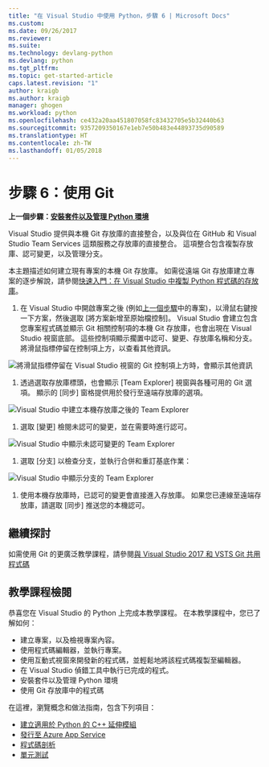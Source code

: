 ```yaml
---
title: "在 Visual Studio 中使用 Python，步驟 6 | Microsoft Docs"
ms.custom: 
ms.date: 09/26/2017
ms.reviewer: 
ms.suite: 
ms.technology: devlang-python
ms.devlang: python
ms.tgt_pltfrm: 
ms.topic: get-started-article
caps.latest.revision: "1"
author: kraigb
ms.author: kraigb
manager: ghogen
ms.workload: python
ms.openlocfilehash: ce432a20aa451807058fc83432705e5b32440b63
ms.sourcegitcommit: 9357209350167e1eb7e50b483e44893735d90589
ms.translationtype: HT
ms.contentlocale: zh-TW
ms.lasthandoff: 01/05/2018
---
```

# <a name="step-6-working-with-git"></a>步驟 6：使用 Git

**上一個步驟：[安裝套件以及管理 Python 環境](vs-tutorial-01-05.md)**

Visual Studio 提供與本機 Git 存放庫的直接整合，以及與位在 GitHub 和 Visual Studio Team Services 這類服務之存放庫的直接整合。 這項整合包含複製存放庫、認可變更，以及管理分支。

本主題描述如何建立現有專案的本機 Git 存放庫。 如需從遠端 Git 存放庫建立專案的逐步解說，請參閱[快速入門：在 Visual Studio 中複製 Python 程式碼的存放庫](quickstart-03-project-from-repository.md)。

1. 在 Visual Studio 中開啟專案之後 (例如[上一個步驟](vs-tutorial-01-05.md)中的專案)，以滑鼠右鍵按一下方案，然後選取 [將方案新增至原始檔控制]。 Visual Studio 會建立包含您專案程式碼並顯示 Git 相關控制項的本機 Git 存放庫，也會出現在 Visual Studio 視窗底部。 這些控制項顯示擱置中認可、變更、存放庫名稱和分支。 將滑鼠指標停留在控制項上方，以查看其他資訊。

  ![將滑鼠指標停留在 Visual Studio 視窗的 Git 控制項上方時，會顯示其他資訊](media/working-with-git-01.png)

1. 透過選取存放庫標頭，也會顯示 [Team Explorer] 視窗與各種可用的 Git 選項。 顯示的 [同步] 窗格提供用於發行至遠端存放庫的選項。

  ![Visual Studio 中建立本機存放庫之後的 Team Explorer](media/working-with-git-02.png)

1. 選取 [變更] 檢閱未認可的變更，並在需要時進行認可。

  ![Visual Studio 中顯示未認可變更的 Team Explorer](media/working-with-git-03.png)

1. 選取 [分支] 以檢查分支，並執行合併和重訂基底作業：

  ![Visual Studio 中顯示分支的 Team Explorer](media/working-with-git-04.png)

1. 使用本機存放庫時，已認可的變更會直接進入存放庫。 如果您已連線至遠端存放庫，請選取 [同步] 推送您的本機認可。

## <a name="going-deeper"></a>繼續探討

如需使用 Git 的更廣泛教學課程，請參閱[與 Visual Studio 2017 和 VSTS Git 共用程式碼](/vsts/git/share-your-code-in-git-vs-2017)

## <a name="tutorial-review"></a>教學課程檢閱

恭喜您在 Visual Studio 的 Python 上完成本教學課程。 在本教學課程中，您已了解如何：

- 建立專案，以及檢視專案內容。
- 使用程式碼編輯器，並執行專案。
- 使用互動式視窗來開發新的程式碼，並輕鬆地將該程式碼複製至編輯器。
- 在 Visual Studio 偵錯工具中執行已完成的程式。
- 安裝套件以及管理 Python 環境
- 使用 Git 存放庫中的程式碼

在這裡，瀏覽概念和做法指南，包含下列項目：

- [建立適用於 Python 的 C++ 延伸模組](cpp-and-python.md)
- [發行至 Azure App Service](publishing-to-azure.md)
- [程式碼剖析](profiling.md)
- [單元測試](unit-testing.md)
